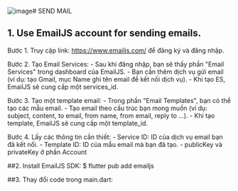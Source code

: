 ![image](https://github.com/user-attachments/assets/a1846ec9-8aee-4333-b19f-6c7c6bbed1f9)# SEND MAIL

## 1. Use EmailJS account for sending emails.
Bước 1. Truy cập link: https://www.emailjs.com/ để đăng ký và đăng nhập.

Bước 2. Tạo Email Services:
    - Sau khi đăng nhập, bạn sẽ thấy phần "Email Services" trong dashboard của EmailJS. 
    - Bạn cần thêm dịch vụ gửi email (ví dụ: tạo Gmail, mục Name ghi tên email để kết nối dịch vụ).
    - Khi tạo ES, EmailJS sẽ cung cấp một services_id.
    
Bước 3. Tạo một template email:
    - Trong phần "Email Templates", bạn có thể tạo các mẫu email. 
    - Tạo email theo cấu trúc bạn mong muốn (ví dụ: subject, content, to email, from name, from email, reply to ...).
    - Khi tạo template, EmailJS sẽ cung cấp một template_id.
    
Bước 4. Lấy các thông tin cần thiết:
    - Service ID: ID của dịch vụ email bạn đã kết nối.
    - Template ID: ID của mẫu email mà bạn đã tạo.
    - publicKey và privateKey ở phần Account

##2. Install EmailJS SDK: $ flutter pub add emailjs

##3. Thay đổi code trong main.dart:




